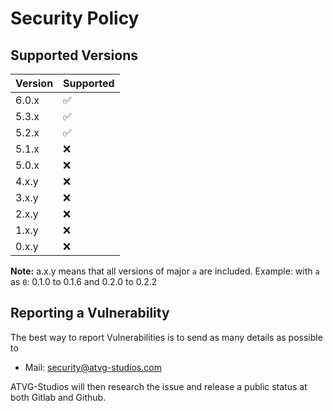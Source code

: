 # Security Policy

## Supported Versions

| Version | Supported          |
| ------- | ------------------ |
| 6.0.x   | :white_check_mark: |
| 5.3.x   | :white_check_mark: |
| 5.2.x   | :white_check_mark: |
| 5.1.x   | :x:                |
| 5.0.x   | :x:                |
| 4.x.y   | :x:                |
| 3.x.y   | :x:                |
| 2.x.y   | :x:                |
| 1.x.y   | :x:                |
| 0.x.y   | :x:                |

**Note:** a.x.y means that all versions of major `a` are included. Example: with `a` as `0`: 0.1.0 to 0.1.6 and 0.2.0 to 0.2.2

## Reporting a Vulnerability

The best way to report Vulnerabilities is to send as many details as possible to

* Mail: [security@atvg-studios.com](mailto:security@atvg-studios.com)

ATVG-Studios will then research the issue and release a public status at both Gitlab and Github.
